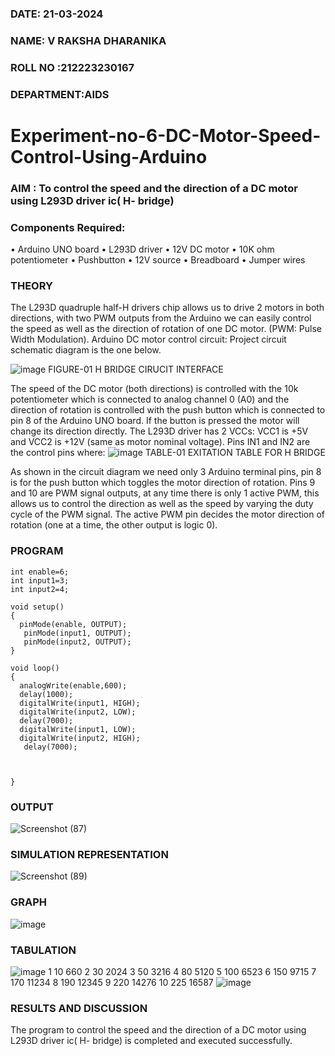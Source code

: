 
###  DATE: 21-03-2024
###  NAME: V RAKSHA DHARANIKA
###  ROLL NO :212223230167
###  DEPARTMENT:AIDS
# Experiment-no-6-DC-Motor-Speed-Control-Using-Arduino
### AIM : To control the speed and the direction of a DC motor using L293D driver ic( H- bridge)

### Components Required:
•	Arduino UNO board
•	L293D driver
•	12V DC motor
•	10K ohm potentiometer
•	Pushbutton
•	12V source
•	Breadboard
•	Jumper wires
### THEORY 
The L293D quadruple half-H drivers chip allows us to drive 2 motors in both directions, with two PWM outputs from the Arduino we can easily control the speed as well as the direction of rotation of one DC motor. (PWM: Pulse Width Modulation).
Arduino DC motor control circuit:
Project circuit schematic diagram is the one below.

![image](https://user-images.githubusercontent.com/36288975/167763051-b230c183-afc5-46f2-ba95-0f95e10dd6c9.png)
FIGURE-01 H BRIDGE CIRUCIT INTERFACE 
 
The speed of the DC motor (both directions) is controlled with the 10k potentiometer which is connected to analog channel 0 (A0) and the direction of rotation is controlled with the push button which is connected to pin 8 of the Arduino UNO board. If the button is pressed the motor will change its direction directly.
The L293D driver has 2 VCCs: VCC1 is +5V and VCC2 is +12V (same as motor nominal voltage). Pins IN1 and IN2 are the control pins where:
![image](https://user-images.githubusercontent.com/36288975/167763120-1421c2c5-8381-49eb-b376-03f6e1113b7a.png)
TABLE-01 EXITATION TABLE FOR H BRIDGE 

As shown in the circuit diagram we need only 3 Arduino terminal pins, pin 8 is for the push button which toggles the motor direction of rotation. Pins 9 and 10 are PWM signal outputs, at any time there is only 1 active PWM, this allows us to control the direction as well as the speed by varying the duty cycle of the PWM signal. The active PWM pin decides the motor direction of rotation (one at a time, the other output is logic 0).

### PROGRAM 
```
int enable=6;
int input1=3;
int input2=4;

void setup()
{
  pinMode(enable, OUTPUT);
   pinMode(input1, OUTPUT);
   pinMode(input2, OUTPUT);
}

void loop()
{
  analogWrite(enable,600);
  delay(1000);
  digitalWrite(input1, HIGH);
  digitalWrite(input2, LOW);
  delay(7000);
  digitalWrite(input1, LOW);
  digitalWrite(input2, HIGH);
   delay(7000);
     
     
     
}
```
### OUTPUT

![Screenshot (87)](https://github.com/rakshadharanika/Experiment-no-7-DC-Motor-Speed-Control-Using-Arduino/assets/149348380/d24d25fd-56ac-4b28-ab6d-578e07f9ce1b)




### SIMULATION REPRESENTATION


![Screenshot (89)](https://github.com/rakshadharanika/Experiment-no-7-DC-Motor-Speed-Control-Using-Arduino/assets/149348380/ebe65dc1-53cf-4556-9bda-c37f99158971)



### GRAPH 
![image](https://github.com/anbuselvan1519/Experiment-no-7-DC-Motor-Speed-Control-Using-Arduino/assets/139841744/5630056f-f16b-44b7-8aa1-9bbe7ed57fca)



###  TABULATION 
 ![image](https://github.com/anbuselvan1519/Experiment-no-7-DC-Motor-Speed-Control-Using-Arduino/assets/139841744/d495b501-e0cf-4cab-ac85-50f7fc473818)
1	10	660
2	30	2024
3	50	3216
4	80	5120
5	100	6523
6	150	9715
7	170	11234
8	190	12345
9	220	14276
10	225	16587
![image](https://github.com/rakshadharanika/Experiment-no-7-DC-Motor-Speed-Control-Using-Arduino/assets/149348380/08b3a11a-a865-4536-8091-b90d6939dddf)









### RESULTS AND DISCUSSION 

The program to control the speed and the direction of a DC motor using L293D driver ic( H- bridge) is completed and executed successfully.
